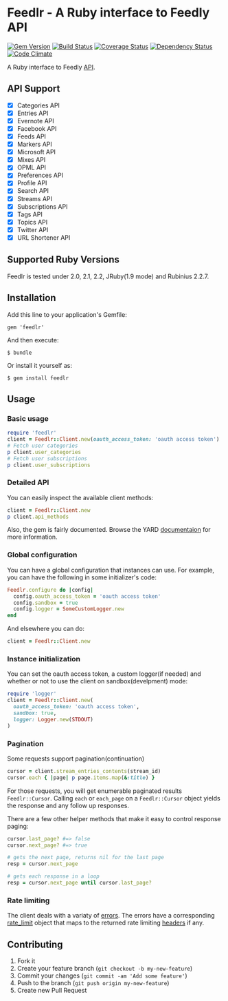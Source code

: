 # Feedlr - A Ruby interface to Feedly API

[![Gem Version](https://badge.fury.io/rb/feedlr.svg)](http://badge.fury.io/rb/feedlr) [![Build Status](https://travis-ci.org/khelll/feedlr.svg?branch=master)](https://travis-ci.org/khelll/feedlr) [![Coverage Status](https://coveralls.io/repos/khelll/feedlr/badge.png)](https://coveralls.io/r/khelll/feedlr) [![Dependency Status](https://gemnasium.com/khelll/feedlr.svg)](https://gemnasium.com/khelll/feedlr) [![Code Climate](https://codeclimate.com/github/khelll/feedlr/badges/gpa.svg)](https://codeclimate.com/github/khelll/feedlr)

A Ruby interface to Feedly [API](http://developer.feedly.com/).

## API Support

- [x] Categories API
- [x] Entries API
- [x] Evernote API
- [x] Facebook API
- [x] Feeds API
- [x] Markers API
- [x] Microsoft API
- [x] Mixes API
- [x] OPML API
- [x] Preferences API
- [x] Profile API
- [x] Search API
- [x] Streams API
- [x] Subscriptions API
- [x] Tags API
- [x] Topics API
- [x] Twitter API
- [x] URL Shortener API

## Supported Ruby Versions

Feedlr is tested under 2.0, 2.1, 2.2, JRuby(1.9 mode) and Rubinius 2.2.7.

## Installation

Add this line to your application's Gemfile:

    gem 'feedlr'

And then execute:

    $ bundle

Or install it yourself as:

    $ gem install feedlr

## Usage

### Basic usage

```ruby
require 'feedlr'
client = Feedlr::Client.new(oauth_access_token: 'oauth access token')
# Fetch user categories
p client.user_categories
# Fetch user subscriptions
p client.user_subscriptions
```

### Detailed API

You can easily inspect the available client methods:

```ruby
client = Feedlr::Client.new
p client.api_methods
```

Also, the gem is fairly documented. Browse the YARD [documentaion](http://rubydoc.info/gems/feedlr/) for more information.

### Global configuration

You can have a global configuration that instances can use. For example,  you can have the following in some initializer's code:

```ruby
Feedlr.configure do |config|
  config.oauth_access_token = 'oauth access token'
  config.sandbox = true
  config.logger = SomeCustomLogger.new
end
```
And elsewhere you can do:
```ruby
client = Feedlr::Client.new
```

### Instance initialization

You can set the oauth access token, a custom logger(if needed) and whether or not to use the client on sandbox(develpment) mode:

```ruby
require 'logger'
client = Feedlr::Client.new(
  oauth_access_token: 'oauth access token',
  sandbox: true,
  logger: Logger.new(STDOUT)
)
```

### Pagination

Some requests support pagination(continuation)

```ruby
cursor = client.stream_entries_contents(stream_id)
cursor.each { |page| p page.items.map(&:title) }
```

For those requests, you will get enumerable paginated results `Feedlr::Cursor`. Calling `each` or `each_page` on a `Feedlr::Cursor` object yields the response and any follow up responses.

There are a few other helper methods that make it easy to control response paging:

```ruby
cursor.last_page? #=> false
cursor.next_page? #=> true

# gets the next page, returns nil for the last page
resp = cursor.next_page

# gets each response in a loop
resp = cursor.next_page until cursor.last_page?
```

### Rate limiting

The client deals with a variaty of [errors](http://rubydoc.info/gems/feedlr/Feedlr/Error). The errors have a corresponding [rate_limit](http://rubydoc.info/gems/feedlr/Feedlr/RateLimit) object that maps to the returned rate limiting [headers](http://developer.feedly.com/v3/#rate-limiting) if any.


## Contributing

1. Fork it
2. Create your feature branch (`git checkout -b my-new-feature`)
3. Commit your changes (`git commit -am 'Add some feature'`)
4. Push to the branch (`git push origin my-new-feature`)
5. Create new Pull Request
